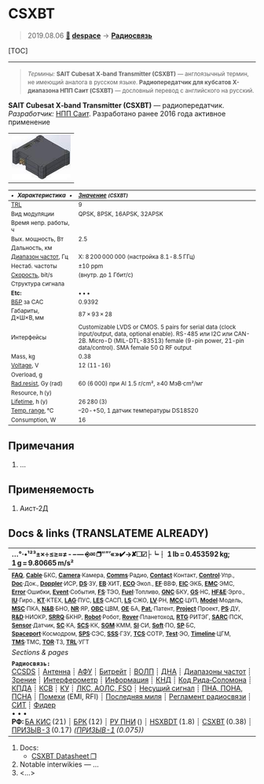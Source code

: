 # CSXBT
> 2019.08.06 **[🚀](../index/index.md) [despace](index.md)** → **[Радиосвязь](comms.md)**

[TOC]

---

> <small>*Термины:* **SAIT Cubesat X‑band Transmitter (CSXBT)** — англоязычный термин, не имеющий аналога в русском языке. **Радиопередатчик для кубсатов X-диапазона НПП Саит (CSXBT)** — дословный перевод с английского на русский.</small>

**SAIT Cubesat X‑band Transmitter (CSXBT)** — радиопередатчик.  
*Разработчик:* [НПП Саит](zz_sait_ltd.md). Разработано ранее 2016 года активное применение

||
|:--|
|[![](f/comms/c/csxbt_pic1_thumb.jpg)](f/comms/c/csxbt_pic1.jpg)|

<small>

|*•    Характеристика    •*|*[Значение](si.md) <small>(CSXBT)</small>*|
|:--|:--|
|[TRL](trl.md)|9|
|Вид модуляции|QPSK, 8PSK, 16APSK, 32APSK|
|Время непр. работы, ч||
|Вых. мощность, Вт|2.5|
|Дальность, км||
|[Диапазон частот](rf.md), Гц|X: 8 200 000 000 (настройка 8.1 ‑ 8.5 ГГц)|
|Нестаб. частоты|±10 ppm|
|[Скорость](битрейт.md), bit/s|(внутр. до 1 Гбит/с)|
|Структура сигнала||
|**Etc:**|• • •|
|[ВБР](srrq.md) за САС|0.9392|
|Габариты, Д×Ш×В, мм|87 × 93 × 28|
|Интерфейсы|Customizable LVDS or CMOS. 5 pairs for serial data (clock input/output, data, optional enable). RS-485 или I2C или CAN-2B. Micro-D (MIL-DTL-83513) female (9-pin power, 21-pin data/control). SMA female 50 Ω RF output|
|Mass, kg|0.38|
|[Voltage](voltage.md), V|12 (11 ‑ 16)|
|Overload, g||
|[Rad.resist](ion_rad.md), Gy (rad)|60 (6 000) при Al 1.5 г/cm², ≥40 МэВ·cm²/мг|
|Resource, h (y)||
|[Lifetime](lifetime.md), h (y)|26 280 (3)|
|[Temp. range](tcs.md), ℃|–20 ‑ +50, 1 датчик температуры DS18S20|
|Consumption, W|16|

</small>



<p style="page-break-after:always"> </p>

## Примечания
   1. …



## Применяемость
   1. Аист‑2Д



<p style="page-break-after:always"> </p>

## Docs & links (TRANSLATEME ALREADY)
|…°·•¹²³±×÷≤≥≈≠ ‑ −— ⎆✉ ❐“”’«»✔→✘☐☑├┕┆ 1 lb = 0.453592 kg; 1 g = 9.80665 m/s²|
|:--|
|<small>**[FAQ](faq.md)**, **[Cable](cable.md)**·БКС, **[Camera](cam.md)**·Камера, **[Comms](comms.md)**·Радио, **[Contact](contact.md)**·Контакт, **[Control](control.md)**·Упр., **[Doc](doc.md)**·Док., **[Doppler](doppler.md)**·ИСР, **[DS](ds.md)**·ЗУ, **[EB](eb.md)**·ХИТ, **[ECO](ecology.md)**·Экол., **[EF](ef.md)**·ВВФ, **[ElC](elc.md)**·ЭКБ, **[EMC](emc.md)**·ЭМС, **[Error](error.md)**·Ошибки, **[Event](event.md)**·События, **[FS](fs.md)**·ТЭО, **[Fuel](fuel.md)**·Топливо, **[GNC](gnc.md)**·БКУ, **[GS](scs.md)**·НС, **[HF&E](hfe.md)**·Эрго., **[IU](iu.md)**·Гиро., **[KT](kt.md)**·КТЕХ, **[LAG](lag.md)**·ПУC, **[LES](les.md)**·САСП, **[LS](ls.md)**·СЖО, **[LV](lv.md)**·РН, **[MCC](mcc.md)**·ЦУП, **[Model](model.md)**·Модель, **[MSC](sc.md)**·ПКА, **[N&B](nnb.md)**·БНО, **[NR](nr.md)**·ЯР, **[OBC](obc.md)**·ЦВМ, **[OE](oe.md)**·БА, **[Pat.](патент.md)**·Патент, **[Project](project.md)**·Проект, **[PS](ps.md)**·ДУ, **[R&D](rnd.md)**·НИОКР, **[SRRQ](srrq.md)**·БКНР, **[Robot](robotics.md)**·Робот, **[Rover](rover.md)**·Планетоход, **[RTG](rtg.md)**·РИТЭГ, **[SARC](sarc.md)**·ПСК, **[Sensor](sensor.md)**·Датчик, **[SC](sc.md)**·КА, **[SCS](scs.md)**·КК, **[SGM](sgm.md)**·КММ, **[SI](si.md)**·СИ, **[Soft](soft.md)**·ПО, **[SP](sp.md)**·БС, **[Spaceport](spaceport.md)**·Космодром, **[SPS](sps.md)**·СЭС, **[SSS](sss.md)**·ГЗУ, **[TCS](tcs.md)**·СОТР, **[Test](test.md)**·ЭО, **[Timeline](timeline.md)**·ЦГМ, **[TMS](tms.md)**·ТМС, **[TOR](tor.md)**·ТЗ, **[TRL](trl.md)**·УГТ</small>|
|*Sections & pages*|
|**`Радиосвязь:`**<br> [CCSDS](ccsds.md) ┊ [Антенна](antenna.md) ┊ [АФУ](afdev.md) ┊ [Битрейт](bitrate.md) ┊ [ВОЛП](ofts.md) ┊ [ДНА](дна.md) ┊ [Диапазоны частот](rf.md) ┊ [Зрение](view.md) ┊ [Интерферометр](interferometer.md) ┊ [Информация](info.md) ┊ [КНД](directivity.md) ┊ [Код Рида‑Соломона](rsco.md) ┊ [КПДА](antenna_ap.md) ┊ [КСВ](swr.md) ┊ [КУ](ку.md) ┊ [ЛКС, АОЛС, FSO](fso.md) ┊ [Несущий сигнал](carrwave.md) ┊ [ПНА, ПОНА, ПСНА](aiad.md) ┊ [Помехи](emi.md) (EMI, RFI) ┊ [Последняя миля](last_mile.md) ┊ [Регламент радиосвязи](rr.md) ┊ [СИТ](etedp.md) ┊ [Фидер](feeder.md) <br>• • •<br> **РФ:** [БА КИС](ба_кис.md) (21) ┊ [БРК](brk_lav.md) (12) ┊ [РУ ПНИ](ру_пни.md) () ┊ [HSXBDT](hsxbdt.md) (1.8) ┊ [CSXBT](csxbt.md) (0.38) ┊ [ПРИЗЫВ-3](prizyv_3.md) (0.17) *([ПРИЗЫВ-1](prizyv_1.md) (0.075))*|

   1. Docs:
      - [CSXBT Datasheet ❐](f/comms/c/csxbt_datasheet.pdf)
   1. Notable interwikies — …
   1. <…>
